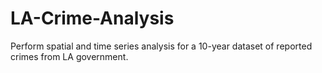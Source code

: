 # LA-Crime-Analysis
Perform spatial and time series analysis for a 10-year dataset of reported crimes from LA government. 
